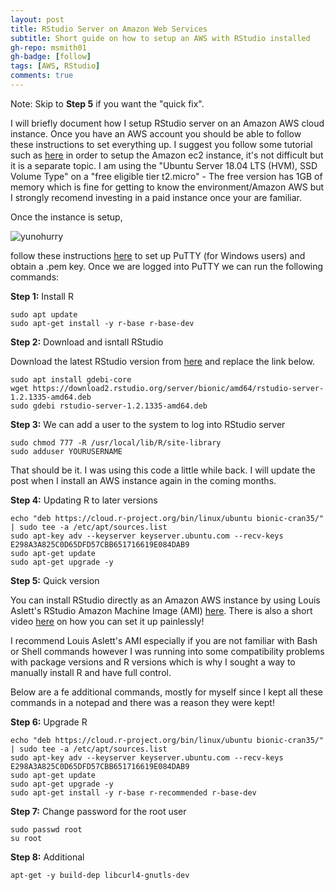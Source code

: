 ```yaml
---
layout: post
title: RStudio Server on Amazon Web Services
subtitle: Short guide on how to setup an AWS with RStudio installed
gh-repo: msmith01
gh-badge: [follow]
tags: [AWS, RStudio]
comments: true
---
```


Note: Skip to **Step 5** if you want the "quick fix".

I will briefly document how I setup RStudio server on an Amazon AWS cloud instance. Once you have an AWS account you should be able to follow these instructions to set everything up. I suggest you follow some tutorial such as [here](https://www.guru99.com/creating-amazon-ec2-instance.html) in order to setup the Amazon ec2 instance, it's not difficult but it is a separate topic. I am using the "Ubuntu Server 18.04 LTS (HVM), SSD Volume Type" on a "free eligible tier t2.micro" - The free version has 1GB of memory which is fine for getting to know the environment/Amazon AWS but I strongly recomend investing in a paid instance once your are familiar.

Once the instance is setup, 


![yunohurry](https://raw.githubusercontent.com/msmith01/msmith01.github.io/master/_posts/posts_img/y_u_no_hurry_up.jpg?style=centerme)

follow these instructions [here](https://docs.aws.amazon.com/AWSEC2/latest/UserGuide/putty.html) to set up PuTTY (for Windows users) and obtain a .pem key. Once we are logged into PuTTY we can run the following commands:

**Step 1:** Install R
~~~
sudo apt update
sudo apt-get install -y r-base r-base-dev
~~~

**Step 2:**  Download and isntall RStudio

Download the latest RStudio version from [here](https://www.rstudio.com/products/rstudio/download/#download) and replace the link below.
~~~
sudo apt install gdebi-core
wget https://download2.rstudio.org/server/bionic/amd64/rstudio-server-1.2.1335-amd64.deb
sudo gdebi rstudio-server-1.2.1335-amd64.deb
~~~

**Step 3:** We can add a user to the system to log into RStudio server

~~~
sudo chmod 777 -R /usr/local/lib/R/site-library
sudo adduser YOURUSERNAME
~~~

That should be it. I was using this code a little while back. I will update the post when I install an AWS instance again in the coming months.

**Step 4:** Updating R to later versions

~~~
echo "deb https://cloud.r-project.org/bin/linux/ubuntu bionic-cran35/" | sudo tee -a /etc/apt/sources.list
sudo apt-key adv --keyserver keyserver.ubuntu.com --recv-keys E298A3A825C0D65DFD57CBB651716619E084DAB9
sudo apt-get update
sudo apt-get upgrade -y
~~~

**Step 5:** Quick version

You can install RStudio directly as an Amazon AWS instance by using Louis Aslett's RStudio Amazon Machine Image (AMI) [here](http://www.louisaslett.com/RStudio_AMI/). There is also a short video [here](http://www.louisaslett.com/RStudio_AMI/video_guide.html) on how you can set it up painlessly!

I recommend Louis Aslett's AMI especially if you are not familiar with Bash or Shell commands however I was running into some compatibility problems with package versions and R versions which is why I sought a way to manually install R and have full control.

Below are a fe additional commands, mostly for myself since I kept all these commands in a notepad and there was a reason they were kept!

**Step 6:** Upgrade R

~~~
echo "deb https://cloud.r-project.org/bin/linux/ubuntu bionic-cran35/" | sudo tee -a /etc/apt/sources.list
sudo apt-key adv --keyserver keyserver.ubuntu.com --recv-keys E298A3A825C0D65DFD57CBB651716619E084DAB9
sudo apt-get update
sudo apt-get upgrade -y
sudo apt-get install -y r-base r-recommended r-base-dev
~~~

**Step 7:** Change password for the root user

~~~
sudo passwd root
su root
~~~


**Step 8:** Additional

~~~
apt-get -y build-dep libcurl4-gnutls-dev
~~~

